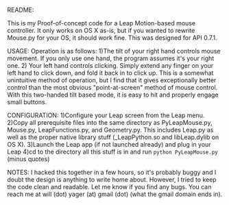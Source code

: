 README:

This is my Proof-of-concept code for a Leap Motion-based mouse controller. It only works on OS X as-is, but if you wanted to rewrite Mouse.py for your OS, it should work fine. This was designed for API 0.7.1.

USAGE:
Operation is as follows:
1)The tilt of your right hand controls mouse movement. If you only use one hand, the program assumes it's your right one.
2) Your left hand controls clicking. Simply extend any finger on your left hand to click down, and fold it back in to click up.
This is a somewhat unintuitive method of operation, but I find that it gives exceptionally better control than the most obvious "point-at-screen" method of mouse control. With this two-handed tilt based mode, it is easy to hit and properly engage small buttons.

CONFIGURATION:
1)Configure your Leap screen from the Leap menu.
2)Copy all prerequisite files into the same directory as PyLeapMouse.py, Mouse.py, LeapFunctions.py, and Geometry.py. This includes Leap.py as well as the proper native library stuff (_LeapPython.so and libLeap.dylib on OS X).
3)Launch the Leap app (if not launched already) and plug in your Leap
4)cd to the directory all this stuff is in and run `python PyLeapMouse.py` (minus quotes)

NOTES:
I hacked this together in a few hours, so it's probably buggy and I doubt the design is anything to write home about. However, I tried to keep the code clean and readable. Let me know if you find any bugs. You can reach me at  will (dot) yager (at) gmail (dot) (what the gmail domain ends in). 
